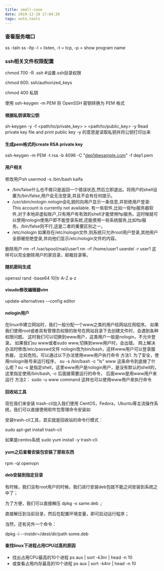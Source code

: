 ```yaml
---
title: small-case
date: 2019-12-28 17:04:20
tags: note,tools
---
```

### 查看服务端口

ss -taln
ss -ltp
-l = listen, -t = tcp, -p = show program name

### ssh相关文件权限配置

chmod 700 -R .ssh #设置.ssh目录权限

chmod 600. ssh/authorized_keys

chmod 400 私钥

使用 ssh-keygen -m PEM 将 OpenSSH 密钥转换为 PEM 格式

<!--more-->

#### 根据私钥读取公钥
sh-keygen -y -f <path/to/private_key> > <path/to/public_key>
-y Read private key file and print public key
-y 的意思是读取私钥并将公钥打印出来

#### 生成pem格式的create RSA private key
ssh-keygen -m PEM -t rsa -b 4096 -C "dep1@example.com" -f dep1.pem

#### 用户相关

修改用户sh
usermod -s /bin/bash kaifa
- /bin/false什么也不做只是返回一个错误状态,然后立即退出。将用户的shell设置为/bin/false,用户会无法登录,并且不会有任何提示。
- /usr/sbin/nologin
nologin会礼貌的向用户显示一条信息,并拒绝用户登录:
This account is currently not available.
有一些软件,比如一些ftp服务器软件,对于本地非虚拟账户,只有用户有有效的shell才能使用ftp服务。这时候就可以使用nologin使用户即不能登录系统,还能使用一些系统服务,比如ftp服务。/bin/false则不行,这是二者的重要区别之一。
- /etc/nologin
如果存在/etc/nologin文件,则系统只允许root用户登录,其他用户全部被拒绝登录,并向他们显示/etc/nologin文件的内容。


删除用户
 rm -rf /var/spool/mail/user1
 rm -rf /home/user1
userdel -r user1    这样可以完全删除用户的家目录，邮箱目录等。

#### 随机密码生成

openssl rand -base64 10|tr A-Z a-z

#### visudo修改编辑器vim
update-alternatives --config editor

#### nologin用户

在linux中建立网站时，我们一般分配一个www之类的用户给网站应用程序。
如果我们使用root或者具有管理员权限的账号在网站目录下去创建文件时，会遇到各种权限问题。
这时我们可以切换到www用户，这类用户一般是nologin，不允许登录。
如果我们su www或者sudo www,切换到www用户时，会出错。
网上解决办法时修改/etc/passwd文件 nologin改为bin/bash，这样www用户可以登录服务器，
比较危险。可以通过以下办法使用www用户执行命令
方法1. 为了安全，使用nologin账号来运行程序，
su -s /bin/bash -c "ls" www
这条命令到底做了什么呢？su -s 是指定shell，这里www用户是nologin用户，是没有默认的shell的，这里指定使用/bin/bash, -c 后面接需要运行的命令， 后面www是用www用户来运行
方法2：
sudo -u www command 这样也可以使用www用户来执行命令

#### 回收站工具

现在我们来安装 trash-cli加入我们使用 CentOS，Fedora，Ubuntu等主流操作系统，我们可以直接使用软件包管理命令安装如

安装trash-cli工具，其实就是回收站的命令行模式：

sudo apt-get install trash-cli

如果是centos系统
sudo yum install -y trash-cli


#### yum之后查看安装包安装了那些东西


rpm -ql openvpn

#### deb安装到指定目录
有时候，我们没有root用户的时候，我们进行安装deb包就不能之间安装到系统之中了；

为了方便，我们可以直接解压 dpkg -x same.deb .;

直接解压到当前目录，然后在配置环境变量，即可启动运行程序；

当然，还有另外一个命令：

dpkg -i --instdir=/dest/dir/path some.deb

#### 查找linux下进程占用CPU过高的原因
- 找出占用CPU最高的10个进程
ps aux | sort -k3nr | head -n 10
- 或查看占用内存最高的10个进程
ps aux | sort -k4nr | head -n 10　　
